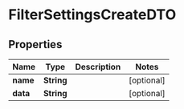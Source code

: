 # FilterSettingsCreateDTO

## Properties
Name | Type | Description | Notes
------------ | ------------- | ------------- | -------------
**name** | **String** |  |  [optional]
**data** | **String** |  |  [optional]
